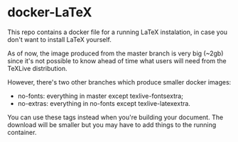 # docker-LaTeX
This repo contains a docker file for a running LaTeX instalation, in case you don't want to install LaTeX yourself.

As of now, the image produced from the master branch is very big (~2gb) since it's not possible to know ahead of time what users will need from the TeXLive distribution.

However, there's two other branches which produce smaller docker images:

- no-fonts: everything in master except texlive-fontsextra;
- no-extras: everything in no-fonts except texlive-latexextra.

You can use these tags instead when you're building your document. The download will be smaller but you may have to add things to the running container.
